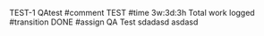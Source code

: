 TEST-1 QAtest
#comment TEST
#time 3w:3d:3h Total work logged
#transition DONE
#assign QA Test
sdadasd
asdasd
